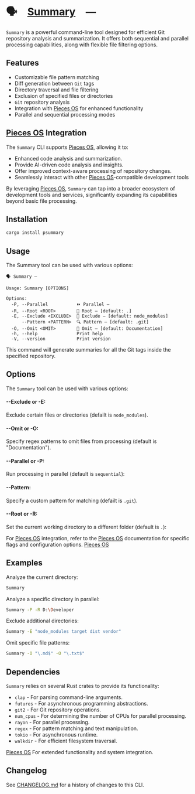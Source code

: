# 🗣️ [Summary] —

`Summary` is a powerful command-line tool designed for efficient Git repository
analysis and summarization. It offers both sequential and parallel processing
capabilities, along with flexible file filtering options.

[Summary]: HTTPS://crates.io/crates/psummary

## Features

-   Customizable file pattern matching
-   Diff generation between `Git` tags
-   Directory traversal and file filtering
-   Exclusion of specified files or directories
-   `Git` repository analysis
-   Integration with [Pieces OS] for enhanced functionality
-   Parallel and sequential processing modes

## [Pieces OS] Integration

The `Summary` CLI supports [Pieces OS], allowing it to:

-   Enhanced code analysis and summarization.
-   Provide AI-driven code analysis and insights.
-   Offer improved context-aware processing of repository changes.
-   Seamlessly interact with other [Pieces OS]-compatible development tools

By leveraging [Pieces OS], `Summary` can tap into a broader ecosystem of development
tools and services, significantly expanding its capabilities beyond basic file processing.

## Installation

```sh
cargo install psummary
```

## Usage

The Summary tool can be used with various options:

```
🗣️ Summary —

Usage: Summary [OPTIONS]

Options:
  -P, --Parallel           ⏩ Parallel —
  -R, --Root <ROOT>        📂 Root — [default: .]
  -E, --Exclude <EXCLUDE>  🚫 Exclude — [default: node_modules]
      --Pattern <PATTERN>  🔍 Pattern — [default: .git]
  -O, --Omit <OMIT>        🚫 Omit — [default: Documentation]
  -h, --help               Print help
  -V, --version            Print version
```

This command will generate summaries for all the Git tags inside the specified
repository.

## Options

The `Summary` tool can be used with various options:

#### --Exclude or -E:

Exclude certain files or directories (defailt is `node_modules`).

#### --Omit or -O:

Specify regex patterns to omit files from processing (default is
"Documentation").

#### --Parallel or -P:

Run processing in parallel (default is `sequential`):

#### --Pattern:

Specify a custom pattern for matching (defailt is `.git`).

#### --Root or -R:

Set the current working directory to a different folder (default is `.`):

For [Pieces OS] integration, refer to the [Pieces OS] documentation for specific
flags and configuration options. [Pieces OS]

## Examples

Analyze the current directory:

```sh
Summary
```

Analyze a specific directory in parallel:

```sh
Summary -P -R D:\Developer
```

Exclude additional directories:

```sh
Summary -E "node_modules target dist vendor"
```

Omit specific file patterns:

```sh
Summary -O "\.md$" -O "\.txt$"
```

## Dependencies

`Summary` relies on several Rust crates to provide its functionality:

-   `clap` - For parsing command-line arguments.
-   `futures` - For asynchronous programming abstractions.
-   `git2` - For Git repository operations.
-   `num_cpus` - For determining the number of CPUs for parallel processing.
-   `rayon` - For parallel processing.
-   `regex` - For pattern matching and text manipulation.
-   `tokio` - For asynchronous runtime.
-   `walkdir` - For efficient filesystem traversal.

[Pieces OS] For extended functionality and system integration.

[Summary]: HTTPS://crates.io/crates/psummary
[Pieces OS]: HTTPS://Pieces.App

## Changelog

See [CHANGELOG.md](CHANGELOG.md) for a history of changes to this CLI.
